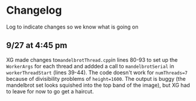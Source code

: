# Changelog

Log to indicate changes so we know what is going on

## 9/27 at 4:45 pm

XG made changes to`mandelbrotThread.cpp`in lines 80-93 to set up the `WorkerArgs` for each thread and addded a call to `mandelbrotSerial` in `workerThreadStart` (lines 39-44). The code doesn't work for `numThreads=7` because of divisibility problems of `height=1600`. The output is buggy (the mandelbrot set looks squished into the top band of the image), but XG had to leave for now to go get a haircut.